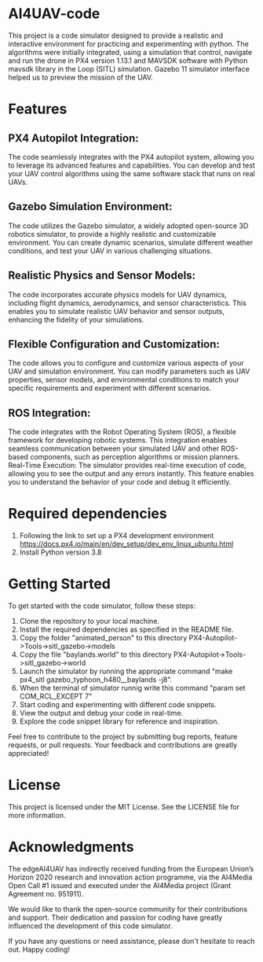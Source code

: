 # AI4UAV-code
This project is a code simulator designed to provide a realistic and interactive environment for practicing and experimenting with python. The algorithms were initially integrated, using a simulation that control, navigate and run the drone in PX4 version 1.13.1 and MAVSDK software with Python mavsdk library in the Loop (SITL) simulation. Gazebo 11 simulator interface helped us to preview the mission of the UAV.

# Features
## PX4 Autopilot Integration:
The code seamlessly integrates with the PX4 autopilot system, allowing you to leverage its advanced features and capabilities. You can develop and test your UAV control algorithms using the same software stack that runs on real UAVs.
## Gazebo Simulation Environment:
The code utilizes the Gazebo simulator, a widely adopted open-source 3D robotics simulator, to provide a highly realistic and customizable environment. You can create dynamic scenarios, simulate different weather conditions, and test your UAV in various challenging situations.
## Realistic Physics and Sensor Models:
The code incorporates accurate physics models for UAV dynamics, including flight dynamics, aerodynamics, and sensor characteristics. This enables you to simulate realistic UAV behavior and sensor outputs, enhancing the fidelity of your simulations.
## Flexible Configuration and Customization:
The code allows you to configure and customize various aspects of your UAV and simulation environment. You can modify parameters such as UAV properties, sensor models, and environmental conditions to match your specific requirements and experiment with different scenarios.
## ROS Integration: 
The code integrates with the Robot Operating System (ROS), a flexible framework for developing robotic systems. This integration enables seamless communication between your simulated UAV and other ROS-based components, such as perception algorithms or mission planners.
Real-Time Execution: The simulator provides real-time execution of code, allowing you to see the output and any errors instantly. This feature enables you to understand the behavior of your code and debug it efficiently.

# Required dependencies
1. Following the link to set up a PX4 development environment https://docs.px4.io/main/en/dev_setup/dev_env_linux_ubuntu.html
2. Install Python version 3.8


# Getting Started
To get started with the code simulator, follow these steps:
1. Clone the repository to your local machine.
2. Install the required dependencies as specified in the README file.
3. Copy the folder "animated_person" to this directory PX4-Autopilot->Tools->sitl_gazebo->models
4. Copy the file "baylands.world" to this directory PX4-Autopilot->Tools->sitl_gazebo->world
5. Launch the simulator by running the appropriate command "make px4_sitl gazebo_typhoon_h480__baylands -j8".
6. When the terminal of simulator runnig write this command "param set COM_RCL_EXCEPT 7"
7. Start coding and experimenting with different code snippets.
8. View the output and debug your code in real-time.
9. Explore the code snippet library for reference and inspiration.

Feel free to contribute to the project by submitting bug reports, feature requests, or pull requests. Your feedback and contributions are greatly appreciated!

# License
This project is licensed under the MIT License. See the LICENSE file for more information.

# Acknowledgments
The edgeAI4UAV has indirectly received funding from the European Union’s Horizon 2020 research and innovation action programme, via the AI4Media Open Call #1 issued and executed under the AI4Media project (Grant Agreement no. 951911).

We would like to thank the open-source community for their contributions and support. Their dedication and passion for coding have greatly influenced the development of this code simulator.

If you have any questions or need assistance, please don't hesitate to reach out. Happy coding!
